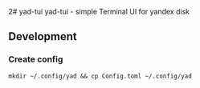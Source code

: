 2# yad-tui
yad-tui - simple Terminal UI for yandex disk


## Development
### Create config
`mkdir ~/.config/yad && cp Config.toml ~/.config/yad`

